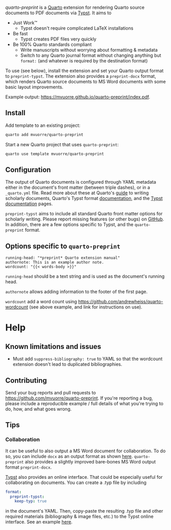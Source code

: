 *quarto-preprint* is a [Quarto](https://quarto.org) extension for rendering Quarto source documents to PDF documents via [Typst](https://typst.app/docs). It aims to

- Just Work™️
  - Typst doesn't require complicated LaTeX installations
- Be fast
  - Typst creates PDF files very quickly
- Be 100% Quarto standards compliant
  - Write manuscripts without worrying about formatting & metadata
  - Switch to any Quarto journal format without changing anything but `format:` (and whatever is required by the destination format)

To use (see below), install the extension and set your Quarto output format to `preprint-typst`. The extension also provides a `preprint-docx` format, which renders Quarto source documents to MS Word documents with some basic layout improvements.

Example output: <https://mvuorre.github.io/quarto-preprint/index.pdf>.

## Install

Add template to an existing project:

```bash
quarto add mvuorre/quarto-preprint
```

Start a new Quarto project that uses `quarto-preprint`:

```bash
quarto use template mvuorre/quarto-preprint
```

## Configuration

The output of Quarto documents is configured through YAML metadata either in the document's front matter (between triple dashes), or in a `_quarto.yml` file. Read more about these at Quarto's [guide](https://quarto.org/docs/authoring/front-matter.html) to writing scholarly documents, Quarto's Typst format [documentation](https://quarto.org/docs/output-formats/typst.html), and the [Typst documentation](https://typst.app/docs) pages.

`preprint-typst` aims to include all standard Quarto front matter options for scholarly writing. Please report missing features (or other bugs) on [GitHub](https://github.com/mvuorre/quarto-preprint/issues). In addition, there are a few options specific to Typst, and the `quarto-preprint` format.

## Options specific to `quarto-preprint`

```{yaml}
running-head: "*preprint* Quarto extension manual"
authornote: This is an example author note.
wordcount: "{{< words-body >}}"
```

`running-head` should be a text string and is used as the document's running head.

`authornote` allows adding information to the footer of the first page.

`wordcount` add a word count using <https://github.com/andrewheiss/quarto-wordcount> (see above example, and link for instructions on use).

# Help

## Known limitations and issues

- Must add `suppress-bibliography: true` to YAML so that the wordcount extension doesn't lead to duplicated bibliographies.

## Contributing

Send your bug reports and pull requests to <https://github.com/mvuorre/quarto-preprint>. If you're reporting a bug, please include a reproducible example / full details of what you're trying to do, how, and what goes wrong.

## Tips

### Collaboration

It can be useful to also output a MS Word document for collaboration. To do so, you can include `docx` as an output format as shown [here](https://quarto.org/docs/output-formats/ms-word.html). `quarto-preprint` also provides a slightly improved bare-bones MS Word output format `preprint-docx`.

[Typst](https://typst.app) also provides an online interface. That could be especially useful for collaborating on documents. You can create a .typ file by including

```yaml
format:
  preprint-typst:
    keep-typ: true
```

in the document's YAML. Then, copy-paste the resulting .typ file and other required materials (bibliography & image files, etc.) to the Typst online interface. See an example [here](https://typst.app/project/rk4zWONKPIF5lRxF_HU1I5).
